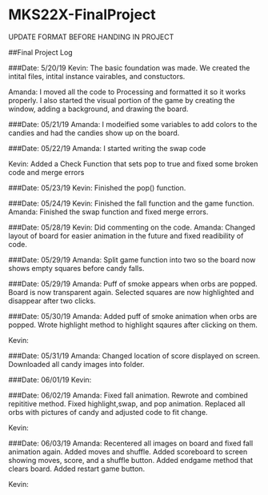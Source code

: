 # MKS22X-FinalProject

UPDATE FORMAT BEFORE HANDING IN PROJECT

##Final Project Log

###Date: 5/20/19
Kevin: The basic foundation was made. We created the intital files, intital instance vairables, and constuctors.

Amanda: I moved all the code to Processing and formatted it so it works properly. I also started the visual portion of the game by creating the window, adding a background, and drawing the board.

###Date: 05/21/19
Amanda: I modeified some variables to add colors to the candies and had the candies show up on the board.

###Date: 05/22/19
Amanda: I started writing the swap code

Kevin: Added a Check Function that sets pop to true and fixed some broken code and merge errors
       
###Date: 05/23/19
Kevin: Finished the pop() function.

###Date: 05/24/19
Kevin: Finished the fall function and the game function.
Amanda: Finished the swap function and fixed merge errors.

###Date: 05/28/19
Kevin: Did commenting on the code.
Amanda: Changed layout of board for easier animation in the future and fixed readibility of code.

###Date: 05/29/19
Amanda: Split game function into two so the board now shows empty squares before candy falls.

###Date: 05/29/19
Amanda: Puff of smoke appears when orbs are popped.
        Board is now transparent again.
        Selected squares are now highlighted and disappear after two clicks.

###Date: 05/30/19
Amanda: Added puff of smoke animation when orbs are popped.
        Wrote highlight method to highlight sqaures after clicking on them.
        
Kevin: 
        
###Date: 05/31/19
Amanda: Changed location of score displayed on screen.
        Downloaded all candy images into folder.
        
###Date: 06/01/19
Kevin: 

###Date: 06/02/19
Amanda: Fixed fall animation.
        Rewrote and combined repititive method.
        Fixed highlight,swap, and pop animation.
        Replaced all orbs with pictures of candy and adjusted code to fit change.
        
Kevin:

###Date: 06/03/19
Amanda: Recentered all images on board and fixed fall animation again.
        Added moves and shuffle.
        Added scoreboard to screen showing moves, score, and a shuffle button.
        Added endgame method that clears board.
        Added restart game button.
        
Kevin:
